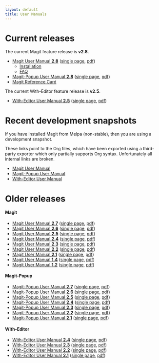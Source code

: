 ```yaml
---
layout: default
title: User Manuals
---
```


# Current releases

The current Magit feature release is **v2.8**.

- [Magit User Manual **2.8**](/manual/magit#Top)
  ([single page](/manual/magit.html#Top),
  [pdf](/manual/magit.pdf))
  - [Installation](/manual/magit/Installation.html)
  - [FAQ](/manual/magit/FAQ.html)
- [Magit-Popup User Manual **2.8**](/manual/magit-popup#Top)
  ([single page](/manual/magit-popup.html#Top),
  [pdf](/manual/magit-popup.pdf))
- [Magit Reference Card](/manual/magit-refcard.pdf)

The current With-Editor feature release is **v2.5**.

- [With-Editor User Manual **2.5**](/manual/with-editor#Top)
  ([single page](/manual/with-editor.html#Top),
  [pdf](/manual/with-editor.pdf))

# Recent development snapshots

If you have installed Magit from Melpa (non-stable), then you are
using a development snapshot.

These links point to the Org files, which have been exported using a
third-party exporter which only partially supports Org syntax.
Unfortunately all internal links are broken.

- [Magit User Manual](https://github.com/magit/magit/blob/master/Documentation/magit.org)
- [Magit-Popup User Manual](https://github.com/magit/magit/blob/master/Documentation/magit-popup.org)
- [With-Editor User Manual](https://github.com/magit/with-editor/blob/master/with-editor.org)

# Older releases

#### Magit

- [Magit User Manual **2.7**](/manual/2.7/magit#Top)
  ([single page](/manual/2.7/magit.html#Top),
  [pdf](/manual/2.7/magit.pdf))
- [Magit User Manual **2.6**](/manual/2.6/magit#Top)
  ([single page](/manual/2.6/magit.html#Top),
  [pdf](/manual/2.6/magit.pdf))
- [Magit User Manual **2.5**](/manual/2.5/magit#Top)
  ([single page](/manual/2.5/magit.html#Top),
  [pdf](/manual/2.5/magit.pdf))
- [Magit User Manual **2.4**](/manual/2.4/magit#Top)
  ([single page](/manual/2.4/magit.html#Top),
  [pdf](/manual/2.4/magit.pdf))
- [Magit User Manual **2.3**](/manual/2.3/magit#Top)
  ([single page](/manual/2.3/magit.html#Top),
  [pdf](/manual/2.3/magit.pdf))
- [Magit User Manual **2.2**](/manual/2.2/magit#Top)
  ([single page](/manual/2.2/magit.html#Top),
  [pdf](/manual/2.2/magit.pdf))
- [Magit User Manual **2.1**](/manual/2.1/magit#Top)
  ([single page](/manual/2.1/magit.html#Top),
  [pdf](/manual/2.1/magit.pdf))
- [Magit User Manual **1.4**](/manual/1.4/magit#Top)
  ([single page](/manual/1.4/magit.html#Top),
  [pdf](/manual/1.4/magit.pdf))
- [Magit User Manual **1.2**](/manual/1.2/magit#Top)
  ([single page](/manual/1.2/magit.html#Top),
  [pdf](/manual/1.2/magit.pdf))

#### Magit-Popup

- [Magit-Popup User Manual **2.7**](/manual/2.7/magit-popup#Top)
  ([single page](/manual/2.7/magit-popup.html#Top),
  [pdf](/manual/2.7/magit-popup.pdf))
- [Magit-Popup User Manual **2.6**](/manual/2.6/magit-popup#Top)
  ([single page](/manual/2.6/magit-popup.html#Top),
  [pdf](/manual/2.6/magit-popup.pdf))
- [Magit-Popup User Manual **2.5**](/manual/2.5/magit-popup#Top)
  ([single page](/manual/2.5/magit-popup.html#Top),
  [pdf](/manual/2.5/magit-popup.pdf))
- [Magit-Popup User Manual **2.4**](/manual/2.4/magit-popup#Top)
  ([single page](/manual/2.4/magit-popup.html#Top),
  [pdf](/manual/2.4/magit-popup.pdf))
- [Magit-Popup User Manual **2.3**](/manual/2.3/magit-popup#Top)
  ([single page](/manual/2.3/magit-popup.html#Top),
  [pdf](/manual/2.3/magit-popup.pdf))
- [Magit-Popup User Manual **2.2**](/manual/2.2/magit-popup#Top)
  ([single page](/manual/2.2/magit-popup.html#Top),
  [pdf](/manual/2.2/magit-popup.pdf))
- [Magit-Popup User Manual **2.1**](/manual/2.1/magit-popup#Top)
  ([single page](/manual/2.1/magit-popup.html#Top),
  [pdf](/manual/2.1/magit-popup.pdf))

#### With-Editor

- [With-Editor User Manual **2.4**](/manual/2.4/with-editor#Top)
  ([single page](/manual/2.4/with-editor.html#Top),
  [pdf](/manual/2.4/with-editor.pdf))
- [With-Editor User Manual **2.3**](/manual/2.3/with-editor#Top)
  ([single page](/manual/2.3/with-editor.html#Top),
  [pdf](/manual/2.3/with-editor.pdf))
- [With-Editor User Manual **2.2**](/manual/2.2/with-editor#Top)
  ([single page](/manual/2.2/with-editor.html#Top),
  [pdf](/manual/2.2/with-editor.pdf))
- [With-Editor User Manual **2.1**](/manual/2.1/with-editor#Top)
  ([single page](/manual/2.1/with-editor.html#Top),
  [pdf](/manual/2.1/with-editor.pdf))
